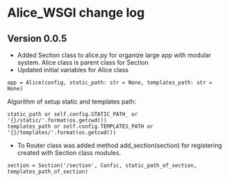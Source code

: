 # Alice_WSGI change log

## Version 0.0.5
- Added Section class to alice.py for organize large app with modular system. Alice class is parent class for Section
- Updated initial variables for Alice class
```
app = Alice(config, static_path: str = None, templates_path: str = None)
```
Algorithm of setup static and templates path:
```
static_path or self.config.STATIC_PATH_ or '{}/static/'.format(os.getcwd())
templates_path or self.config.TEMPLATES_PATH or '{}/templates/'.format(os.getcwd())
```
- To Router class was added method add_section(section) for registering created with Section class modules.
```
section = Section('/section', Confic, static_path_of_section, templates_path_of_section)
```